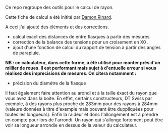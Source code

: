 Ce repo regroupe des outils pour le calcul de rayon.

Cette fiche de calcul a été initité par [Damon Rinard](http://www.sheldonbrown.com/rinard/spocalc.htm).

A ceci j'ai ajouté des éléments et des corrections.

- calcul exact des distances de entre flasques à partir des mesures.
- correction de la balance des tensions pour un croisement en X0 .
- ajout d'une fonction de calcul du rapport de tension à partir des angles de parapluie.

**NB : ce calculateur, dans cette forme, a été utilisé pour monter près d'un millier de roues. 
Il est performant mais sujet à d'entuelle erreur si vous réalisez des imprecisions de mesures.
On citera notamment :**

- précision du diamétre de la flasque

Il faut également faire attention au arondi et à la taille éxact du rayon que vous avez dans la boite.
En effet, certains constructeurs, DT Swiss par exemple, à des rayons plus proche de 283mm pour des rayons à 284mm (valeurs données à titre d'exemple mais pouvant être duppliquées pour toutes les longueurs).
Enfin la raideur et donc l'allongement est à prendre en compte pour lors de l'arrondi.
Un rayon qui s'allonge fortement peut être voir sa longueur arrondie en dessus de la valeur du calculateur.


